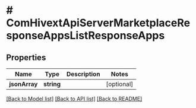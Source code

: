 # # ComHivextApiServerMarketplaceResponseAppsListResponseApps

## Properties

Name | Type | Description | Notes
------------ | ------------- | ------------- | -------------
**jsonArray** | **string** |  | [optional]

[[Back to Model list]](../../README.md#models) [[Back to API list]](../../README.md#endpoints) [[Back to README]](../../README.md)
